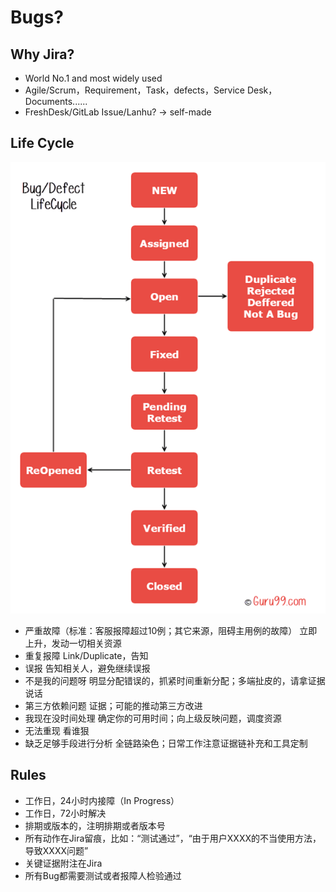 # Bugs?
## Why Jira?
- World No.1 and most widely used
- Agile/Scrum，Requirement，Task，defects，Service Desk，Documents......
- FreshDesk/GitLab Issue/Lanhu? -> self-made
## Life Cycle

![](./img/012715_0802_BugLifeCycl1.png)

- 严重故障（标准：客服报障超过10例；其它来源，阻碍主用例的故障）
	立即上升，发动一切相关资源
- 重复报障
	Link/Duplicate，告知
- 误报
	告知相关人，避免继续误报
- 不是我的问题呀
	明显分配错误的，抓紧时间重新分配；多端扯皮的，请拿证据说话
- 第三方依赖问题
	证据；可能的推动第三方改进
- 我现在没时间处理
	确定你的可用时间；向上级反映问题，调度资源
- 无法重现
	看谁狠
- 缺乏足够手段进行分析
	全链路染色；日常工作注意证据链补充和工具定制
## Rules
- 工作日，24小时内接障（In Progress）
- 工作日，72小时解决
- 排期或版本的，注明排期或者版本号
- 所有动作在Jira留痕，比如：“测试通过”，“由于用户XXXX的不当使用方法，导致XXXX问题”
- 关键证据附注在Jira
- 所有Bug都需要测试或者报障人检验通过